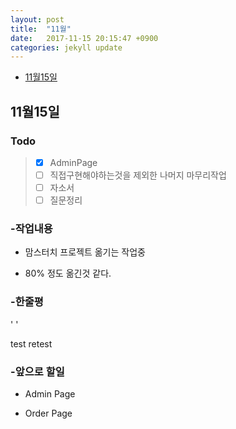 ```yaml
---
layout: post
title:  "11월"
date:   2017-11-15 20:15:47 +0900
categories: jekyll update
---
```


- [11월15일](#11월15일)


## 11월15일

### Todo

> - [x] AdminPage
> - [ ] 직접구현해야하는것을 제외한 나머지 마무리작업
> - [ ] 자소서
> - [ ] 질문정리


### -작업내용  

- 맘스터치 프로젝트 옮기는 작업중  

- 80% 정도 옮긴것 같다.  




### -한줄평
'  '        

  test
retest


### -앞으로 할일  

- Admin Page

- Order Page
